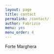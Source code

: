 ```yaml
---
layout: page
title: contact
permalink: /contact/
author: Fabrizio
menu: yes
menu_order: 4
---
```


Forte Marghera
